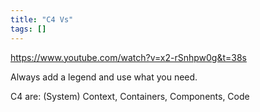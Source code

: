 ```yaml
---
title: "C4 Vs"
tags: []
---
```

https://www.youtube.com/watch?v=x2-rSnhpw0g&t=38s

Always add a legend and use what you need.

C4 are: (System) Context, Containers, Components, Code
